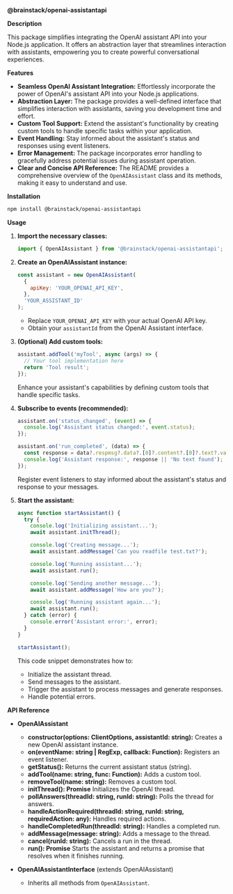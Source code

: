 **@brainstack/openai-assistantapi**

**Description**

This package simplifies integrating the OpenAI assistant API into your Node.js application. It offers an abstraction layer that streamlines interaction with assistants, empowering you to create powerful conversational experiences.

**Features**

- **Seamless OpenAI Assistant Integration:** Effortlessly incorporate the power of OpenAI's assistant API into your Node.js applications.
- **Abstraction Layer:** The package provides a well-defined interface that simplifies interaction with assistants, saving you development time and effort.
- **Custom Tool Support:** Extend the assistant's functionality by creating custom tools to handle specific tasks within your application.
- **Event Handling:** Stay informed about the assistant's status and responses using event listeners.
- **Error Management:** The package incorporates error handling to gracefully address potential issues during assistant operation.
- **Clear and Concise API Reference:** The README provides a comprehensive overview of the `OpenAIAssistant` class and its methods, making it easy to understand and use.

**Installation**

```bash
npm install @brainstack/openai-assistantapi
```

**Usage**

1. **Import the necessary classes:**

   ```javascript
   import { OpenAIAssistant } from '@brainstack/openai-assistantapi';
   ```

2. **Create an OpenAIAssistant instance:**

   ```javascript
   const assistant = new OpenAIAssistant(
     {
       apiKey: 'YOUR_OPENAI_API_KEY',
     },
     'YOUR_ASSISTANT_ID'
   );
   ```

   - Replace `YOUR_OPENAI_API_KEY` with your actual OpenAI API key.
   - Obtain your `assistantId` from the OpenAI Assistant interface.

3. **(Optional) Add custom tools:**

   ```javascript
   assistant.addTool('myTool', async (args) => {
     // Your tool implementation here
     return 'Tool result';
   });
   ```

   Enhance your assistant's capabilities by defining custom tools that handle specific tasks.

4. **Subscribe to events (recommended):**

   ```javascript
   assistant.on('status_changed', (event) => {
     console.log('Assistant status changed:', event.status);
   });

   assistant.on('run_completed', (data) => {
     const response = data?.respmsg?.data?.[0]?.content?.[0]?.text?.value;
     console.log('Assistant response:', response || 'No text found');
   });
   ```

   Register event listeners to stay informed about the assistant's status and response to your messages.

5. **Start the assistant:**

   ```javascript
   async function startAssistant() {
     try {
       console.log('Initializing assistant...');
       await assistant.initThread();

       console.log('Creating message...');
       await assistant.addMessage('Can you readfile test.txt?');

       console.log('Running assistant...');
       await assistant.run();

       console.log('Sending another message...');
       await assistant.addMessage('How are you?');

       console.log('Running assistant again...');
       await assistant.run();
     } catch (error) {
       console.error('Assistant error:', error);
     }
   }

   startAssistant();
   ```

   This code snippet demonstrates how to:

   - Initialize the assistant thread.
   - Send messages to the assistant.
   - Trigger the assistant to process messages and generate responses.
   - Handle potential errors.

**API Reference**

- **OpenAIAssistant**

  - **constructor(options: ClientOptions, assistantId: string):** Creates a new OpenAI assistant instance.
  - **on(eventName: string | RegExp, callback: Function):** Registers an event listener.
  - **getStatus():** Returns the current assistant status (string).
  - **addTool(name: string, func: Function):** Adds a custom tool.
  - **removeTool(name: string):** Removes a custom tool.
  - **initThread(): Promise<any>** Initializes the OpenAI thread.
  - **pollAnswers(threadId: string, runId: string):** Polls the thread for answers.
  - **handleActionRequired(threadId: string, runId: string, requiredAction: any):** Handles required actions.
  - **handleCompletedRun(threadId: string):** Handles a completed run.
  - **addMessage(message: string):** Adds a message to the thread.
  - **cancel(runId: string):** Cancels a run in the thread.
  - **run(): Promise<void>** Starts the assistant and returns a promise that resolves when it finishes running.

- **OpenAIAssistantInterface** (extends OpenAIAssistant)
  - Inherits all methods from `OpenAIAssistant`.
